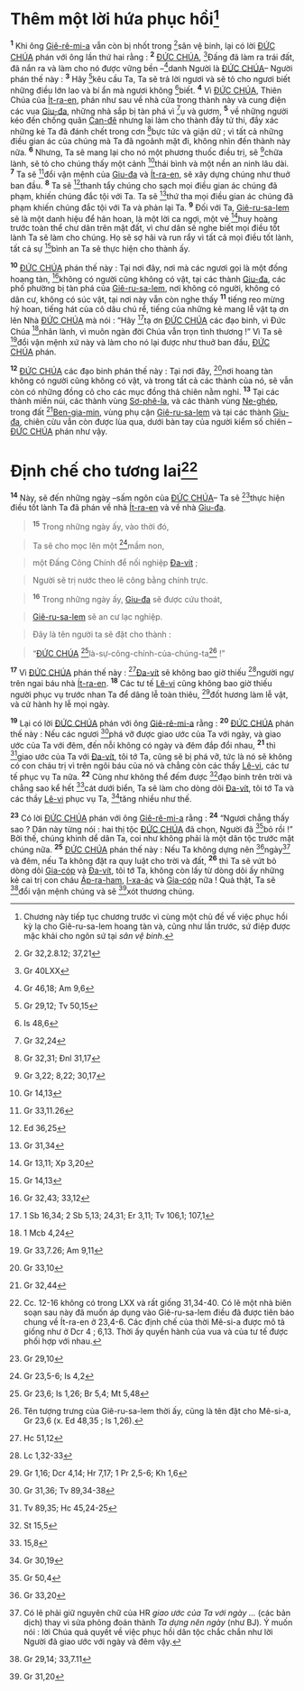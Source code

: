 # Thêm một lời hứa phục hồi[^1]
<sup><b>1</b></sup> Khi ông [Giê-rê-mi-a]() vẫn còn bị nhốt trong [^1*]sân vệ binh, lại có lời [ĐỨC CHÚA]() phán với ông lần thứ hai rằng : <sup><b>2</b></sup> [ĐỨC CHÚA](), [^2*]Đấng đã làm ra trái đất, đã nắn ra và làm cho nó được vững bền –[^3*]danh Người là [ĐỨC CHÚA]()– Người phán thế này : <sup><b>3</b></sup> Hãy [^4*]kêu cầu Ta, Ta sẽ trả lời ngươi và sẽ tỏ cho ngươi biết những điều lớn lao và bí ẩn mà ngươi không [^5*]biết. <sup><b>4</b></sup> Vì [ĐỨC CHÚA](), Thiên Chúa của [Ít-ra-en](), phán như sau về nhà cửa trong thành này và cung điện các vua [Giu-đa](), những nhà sắp bị tàn phá vì [^6*]ụ và gươm, <sup><b>5</b></sup> về những người kéo đến chống quân [Can-đê]() nhưng lại làm cho thành đầy tử thi, đầy xác những kẻ Ta đã đánh chết trong cơn [^7*]bực tức và giận dữ ; vì tất cả những điều gian ác của chúng mà Ta đã ngoảnh mặt đi, không nhìn đến thành này nữa. <sup><b>6</b></sup> Nhưng, Ta sẽ mang lại cho nó một phương thuốc điều trị, sẽ [^8*]chữa lành, sẽ tỏ cho chúng thấy một cảnh [^9*]thái bình và một nền an ninh lâu dài. <sup><b>7</b></sup> Ta sẽ [^10*]đổi vận mệnh của [Giu-đa]() và [Ít-ra-en](), sẽ xây dựng chúng như thuở ban đầu. <sup><b>8</b></sup> Ta sẽ [^11*]thanh tẩy chúng cho sạch mọi điều gian ác chúng đã phạm, khiến chúng đắc tội với Ta. Ta sẽ [^12*]thứ tha mọi điều gian ác chúng đã phạm khiến chúng đắc tội với Ta và phản lại Ta. <sup><b>9</b></sup> Đối với Ta, [Giê-ru-sa-lem]() sẽ là một danh hiệu để hân hoan, là một lời ca ngợi, một vẻ [^13*]huy hoàng trước toàn thể chư dân trên mặt đất, vì chư dân sẽ nghe biết mọi điều tốt lành Ta sẽ làm cho chúng. Họ sẽ sợ hãi và run rẩy vì tất cả mọi điều tốt lành, tất cả sự [^14*]bình an Ta sẽ thực hiện cho thành ấy.

<sup><b>10</b></sup> [ĐỨC CHÚA]() phán thế này : Tại nơi đây, nơi mà các ngươi gọi là một đống hoang tàn, [^15*]không có người cũng không có vật, tại các thành [Giu-đa](), các phố phường bị tàn phá của [Giê-ru-sa-lem](), nơi không có người, không có dân cư, không có súc vật, tại nơi này vẫn còn nghe thấy <sup><b>11</b></sup> tiếng reo mừng hỷ hoan, tiếng hát của cô dâu chú rể, tiếng của những kẻ mang lễ vật tạ ơn lên Nhà [ĐỨC CHÚA]() mà nói : “Hãy [^16*]tạ ơn [ĐỨC CHÚA]() các đạo binh, vì Đức Chúa [^17*]nhân lành, vì muôn ngàn đời Chúa vẫn trọn tình thương !” Vì Ta sẽ [^18*]đổi vận mệnh xứ này và làm cho nó lại được như thuở ban đầu, [ĐỨC CHÚA]() phán.

<sup><b>12</b></sup> [ĐỨC CHÚA]() các đạo binh phán thế này : Tại nơi đây, [^19*]nơi hoang tàn không có người cũng không có vật, và trong tất cả các thành của nó, sẽ vẫn còn có những đồng cỏ cho các mục đồng thả chiên nằm nghỉ. <sup><b>13</b></sup> Tại các thành miền núi, các thành vùng [Sơ-phê-la](), và các thành vùng [Ne-ghép](), trong đất [^20*][Ben-gia-min](), vùng phụ cận [Giê-ru-sa-lem]() và tại các thành [Giu-đa](), chiên cừu vẫn còn được lùa qua, dưới bàn tay của người kiểm số chiên – [ĐỨC CHÚA]() phán như vậy.


# Định chế cho tương lai[^2]
<sup><b>14</b></sup> Này, sẽ đến những ngày –sấm ngôn của [ĐỨC CHÚA]()– Ta sẽ [^21*]thực hiện điều tốt lành Ta đã phán về nhà [Ít-ra-en]() và về nhà [Giu-đa]().


> <sup><b>15</b></sup> Trong những ngày ấy, vào thời đó,
>


> Ta sẽ cho mọc lên một [^22*]mầm non,
>


> một Đấng Công Chính để nối nghiệp [Đa-vít]() ;
>


> Người sẽ trị nước theo lẽ công bằng chính trực.
>


> <sup><b>16</b></sup> Trong những ngày ấy, [Giu-đa]() sẽ được cứu thoát,
>


> [Giê-ru-sa-lem]() sẽ an cư lạc nghiệp.
>


> Đây là tên người ta sẽ đặt cho thành :
>


> “[ĐỨC CHÚA]() [^23*]là-sự-công-chính-của-chúng-ta[^3] !”
>

<sup><b>17</b></sup> Vì [ĐỨC CHÚA]() phán thế này : [^24*][Đa-vít]() sẽ không bao giờ thiếu [^25*]người ngự trên ngai báu nhà [Ít-ra-en](). <sup><b>18</b></sup> Các tư tế [Lê-vi]() cũng không bao giờ thiếu người phục vụ trước nhan Ta để dâng lễ toàn thiêu, [^26*]đốt hương làm lễ vật, và cử hành hy lễ mọi ngày.

<sup><b>19</b></sup> Lại có lời [ĐỨC CHÚA]() phán với ông [Giê-rê-mi-a]() rằng : <sup><b>20</b></sup> [ĐỨC CHÚA]() phán thế này : Nếu các ngươi [^27*]phá vỡ được giao ước của Ta với ngày, và giao ước của Ta với đêm, đến nỗi không có ngày và đêm đắp đổi nhau, <sup><b>21</b></sup> thì [^28*]giao ước của Ta với [Đa-vít](), tôi tớ Ta, cũng sẽ bị phá vỡ, tức là nó sẽ không có con cháu trị vì trên ngôi báu của nó và chẳng còn các thầy [Lê-vi](), các tư tế phục vụ Ta nữa. <sup><b>22</b></sup> Cũng như không thể đếm được [^29*]đạo binh trên trời và chẳng sao kể hết [^30*]cát dưới biển, Ta sẽ làm cho dòng dõi [Đa-vít](), tôi tớ Ta và các thầy [Lê-vi]() phục vụ Ta, [^31*]tăng nhiều như thế.

<sup><b>23</b></sup> Có lời [ĐỨC CHÚA]() phán với ông [Giê-rê-mi-a]() rằng : <sup><b>24</b></sup> “Ngươi chẳng thấy sao ? Dân này từng nói : hai thị tộc [ĐỨC CHÚA]() đã chọn, Người đã [^32*]bỏ rồi !” Bởi thế, chúng khinh dể dân Ta, coi như không phải là một dân tộc trước mặt chúng nữa. <sup><b>25</b></sup> [ĐỨC CHÚA]() phán thế này : Nếu Ta không dựng nên [^33*]ngày[^4] và đêm, nếu Ta không đặt ra quy luật cho trời và đất, <sup><b>26</b></sup> thì Ta sẽ vứt bỏ dòng dõi [Gia-cóp]() và [Đa-vít](), tôi tớ Ta, không còn lấy từ dòng dõi ấy những kẻ cai trị con cháu [Áp-ra-ham](), [I-xa-ác]() và [Gia-cóp]() nữa ! Quả thật, Ta sẽ [^34*]đổi vận mệnh chúng và sẽ [^35*]xót thương chúng.

[^1]: Chương này tiếp tục chương trước vì cùng một chủ đề về việc phục hồi kỳ lạ cho Giê-ru-sa-lem hoang tàn và, cũng như lần trước, sứ điệp được mặc khải cho ngôn sứ tại *sân vệ binh*.
[^2]: Cc. 12-16 không có trong LXX và rất giống 31,34-40. Có lẽ một nhà biên soạn sau này đã muốn áp dụng vào Giê-ru-sa-lem điều đã được tiên báo chung về Ít-ra-en ở 23,4-6. Các định chế của thời Mê-si-a được mô tả giống như ở Dcr 4 ; 6,13. Thời ấy quyền hành của vua và của tư tế được phối hợp với nhau.
[^3]: Tên tượng trưng của Giê-ru-sa-lem thời ấy, cũng là tên đặt cho Mê-si-a, Gr 23,6 (x. Ed 48,35 ; Is 1,26).
[^4]: Có lẽ phải giữ nguyên chữ của HR *giao ước của Ta với ngày ...* (các bản dịch) thay vì sửa phỏng đoán thành *Ta dựng nên ngày* (như BJ). Ý muốn nói : lời Chúa quả quyết về việc phục hồi dân tộc chắc chắn như lời Người đã giao ước với ngày và đêm vậy.
[^1*]: Gr 32,2.8.12; 37,21
[^2*]: Gr 40LXX
[^3*]: Gr 46,18; Am 9,6
[^4*]: Gr 29,12; Tv 50,15
[^5*]: Is 48,6
[^6*]: Gr 32,24
[^7*]: Gr 32,31; Đnl 31,17
[^8*]: Gr 3,22; 8,22; 30,17
[^9*]: Gr 14,13
[^10*]: Gr 33,11.26
[^11*]: Ed 36,25
[^12*]: Gr 31,34
[^13*]: Gr 13,11; Xp 3,20
[^14*]: Gr 14,13
[^15*]: Gr 32,43; 33,12
[^16*]: 1 Sb 16,34; 2 Sb 5,13; 24,31; Er 3,11; Tv 106,1; 107,1
[^17*]: 1 Mcb 4,24
[^18*]: Gr 33,7.26; Am 9,11
[^19*]: Gr 33,10
[^20*]: Gr 32,44
[^21*]: Gr 29,10
[^22*]: Gr 23,5-6; Is 4,2
[^23*]: Gr 23,6; Is 1,26; Br 5,4; Mt 5,48
[^24*]: Hc 51,12
[^25*]: Lc 1,32-33
[^26*]: Gr 1,16; Dcr 4,14; Hr 7,17; 1 Pr 2,5-6; Kh 1,6
[^27*]: Gr 31,36; Tv 89,34-38
[^28*]: Tv 89,35; Hc 45,24-25
[^29*]: St 15,5
[^30*]: 15,8
[^31*]: Gr 30,19
[^32*]: Gr 50,4
[^33*]: Gr 33,20
[^34*]: Gr 29,14; 33,7.11
[^35*]: Gr 31,20